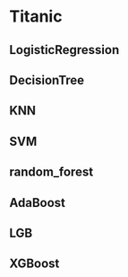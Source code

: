 # Titanic 

## LogisticRegression
## DecisionTree
## KNN
## SVM
## random_forest
## AdaBoost
## LGB
## XGBoost
